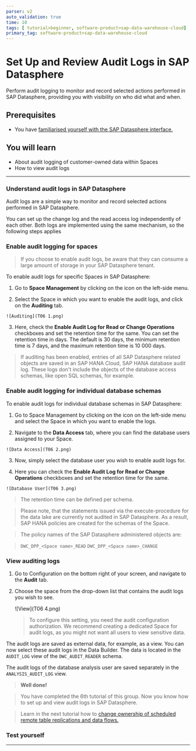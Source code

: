 ```yaml
---
parser: v2
auto_validation: true
time: 10
tags: [ tutorial>beginner, software-product>sap-data-warehouse-cloud]
primary_tag: software-product>sap-data-warehouse-cloud
---
```


# Set Up and Review Audit Logs in SAP Datasphere
<!-- description --> Perform audit logging to monitor and record selected actions performed in SAP Datasphere, providing you with visibility on who did what and when.

## Prerequisites
  - You have [familiarised yourself with the SAP Datasphere interface.](data-warehouse-cloud-2-interface)

## You will learn
  - About audit logging of customer-owned data within Spaces
  - How to view audit logs

---
### Understand audit logs in SAP Datasphere


Audit logs are a simple way to monitor and record selected actions performed in SAP Datasphere.

You can set up the change log and the read access log independently of each other. Both logs are implemented using the same mechanism, so the following steps applies




### Enable audit logging for spaces


> If you choose to enable audit logs, be aware that they can consume a large amount of storage in your SAP Datasphere tenant.

To enable audit logs for specific Spaces in SAP Datasphere:

  1.	Go to **Space Management** by clicking on the icon on the left-side menu.

  2.	Select the Space in which you want to enable the audit logs, and click on the **Auditing** tab.

    ![Auditing](T06 1.png)

  3. Here, check the **Enable Audit Log for Read or Change Operations** checkboxes and set the retention time for the same. You can set the retention time in days. The default is 30 days, the minimum retention time is 7 days, and the maximum retention time is 10 000 days.

> If auditing has been enabled, entries of all SAP Datasphere related objects are saved in an SAP HANA Cloud, SAP HANA database audit log. These logs don't include the objects of the database access schemas, like open SQL schemas, for example.


### Enable audit logging for individual database schemas


To enable audit logs for individual database schemas in SAP Datasphere:

  1.	Go to Space Management by clicking on the icon on the left-side menu and select the Space in which you want to enable the logs.

  2.	Navigate to the **Data Access** tab, where you can find the database users assigned to your Space.

    ![Data Access](T06 2.png)

  3. Now, simply select the database user you wish to enable audit logs for.

  4.	Here you can check the **Enable Audit Log for Read or Change Operations** checkboxes and set the retention time for the same.

    ![Database User](T06 3.png)

> The retention time can be defined per schema.

> Please note, that the statements issued via the execute-procedure for the data lake are currently not audited in SAP Datasphere. As a result, SAP HANA policies are created for the schemas of the Space.

>The policy names of the SAP Datasphere administered objects are:

>`DWC_DPP_<Space name>_READ`
`DWC_DPP_<Space name>_CHANGE`


### View auditing logs


1. Go to Configuration on the bottom right of your screen, and navigate to the **Audit** tab.

2. Choose the space from the drop-down list that contains the audit logs you wish to see.

    ![View](T06 4.png)

    > To configure this setting, you need the audit configuration authorization. We recommend creating a dedicated Space for audit logs, as you might not want all users to view sensitive data.

The audit logs are saved as external data, for example, as a view. You can now select these audit logs in the Data Builder. The data is located in the `AUDIT_LOG` view of the `DWC_AUDIT_READER` schema.

The audit logs of the database analysis user are saved separately in the `ANALYSIS_AUDIT_LOG` view.

>**Well done!**

> You have completed the 6th tutorial of this group. Now you know how to set up and view audit logs in SAP Datasphere.

> Learn in the next tutorial how to [change ownership of scheduled remote table replications and data flows.](data-warehouse-cloud-intro7-ownership-schedule)


### Test yourself




---
